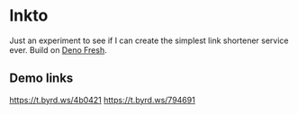 # lnkto
Just an experiment to see if I can create the simplest link shortener service ever. Build on [Deno Fresh](https://fresh.deno.dev).

## Demo links

https://t.byrd.ws/4b0421
https://t.byrd.ws/794691
